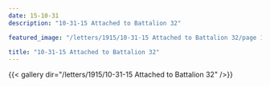 ```yaml
---
date: 15-10-31
description: "10-31-15 Attached to Battalion 32"

featured_image: "/letters/1915/10-31-15 Attached to Battalion 32/page 1.jpg"

title: "10-31-15 Attached to Battalion 32"
---
```


{{< gallery dir="/letters/1915/10-31-15 Attached to Battalion 32" />}}
